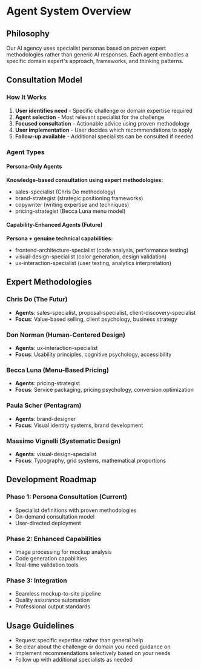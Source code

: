 # Agent System Overview

## Philosophy
Our AI agency uses specialist personas based on proven expert methodologies rather than generic AI responses. Each agent embodies a specific domain expert's approach, frameworks, and thinking patterns.

## Consultation Model

### How It Works
1. **User identifies need** - Specific challenge or domain expertise required
2. **Agent selection** - Most relevant specialist for the challenge
3. **Focused consultation** - Actionable advice using proven methodology
4. **User implementation** - User decides which recommendations to apply
5. **Follow-up available** - Additional specialists can be consulted if needed

### Agent Types

#### Persona-Only Agents
**Knowledge-based consultation using expert methodologies:**
- sales-specialist (Chris Do methodology)
- brand-strategist (strategic positioning frameworks)
- copywriter (writing expertise and techniques)
- pricing-strategist (Becca Luna menu model)

#### Capability-Enhanced Agents (Future)
**Persona + genuine technical capabilities:**
- frontend-architecture-specialist (code analysis, performance testing)
- visual-design-specialist (color generation, design validation)
- ux-interaction-specialist (user testing, analytics interpretation)

## Expert Methodologies

### Chris Do (The Futur)
- **Agents**: sales-specialist, proposal-specialist, client-discovery-specialist
- **Focus**: Value-based selling, client psychology, business strategy

### Don Norman (Human-Centered Design)
- **Agents**: ux-interaction-specialist
- **Focus**: Usability principles, cognitive psychology, accessibility

### Becca Luna (Menu-Based Pricing)
- **Agents**: pricing-strategist
- **Focus**: Service packaging, pricing psychology, conversion optimization

### Paula Scher (Pentagram)
- **Agents**: brand-designer
- **Focus**: Visual identity systems, brand development

### Massimo Vignelli (Systematic Design)
- **Agents**: visual-design-specialist
- **Focus**: Typography, grid systems, mathematical proportions

## Development Roadmap

### Phase 1: Persona Consultation (Current)
- Specialist definitions with proven methodologies
- On-demand consultation model
- User-directed deployment

### Phase 2: Enhanced Capabilities
- Image processing for mockup analysis
- Code generation capabilities
- Real-time validation tools

### Phase 3: Integration
- Seamless mockup-to-site pipeline
- Quality assurance automation
- Professional output standards

## Usage Guidelines
- Request specific expertise rather than general help
- Be clear about the challenge or domain you need guidance on
- Implement recommendations selectively based on your needs
- Follow up with additional specialists as needed